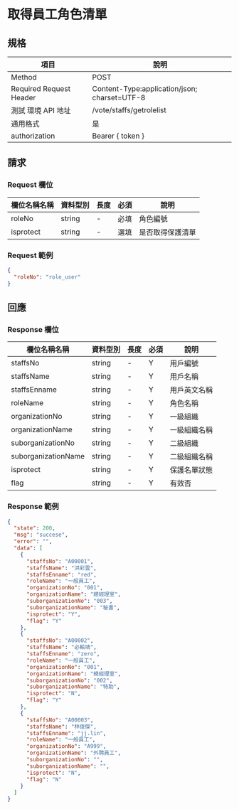# 取得員工角色清單

## 規格

| 項目                    | 說明                                         |
| ----------------------- | -------------------------------------------- |
| Method                  | POST                                         |
| Required Request Header | Content-Type:application/json; charset=UTF-8 |
| 測試 環境 API 地址      | /vote/staffs/getrolelist                     |
| 通用格式                | 是                                           |
| authorization           | Bearer { token }                             |

## 請求

### Request 欄位

| 欄位名稱名稱 | 資料型別 | 長度 | 必須 | 說明             |
| ------------ | -------- | ---- | ---- | ---------------- |
| roleNo       | string   | -    | 必填 | 角色編號         |
| isprotect    | string   | -    | 選填 | 是否取得保護清單 |

### Request 範例

```json
{
  "roleNo": "role_user"
}
```

## 回應

### Response 欄位

| 欄位名稱名稱        | 資料型別 | 長度 | 必須 | 說明         |
| ------------------- | -------- | ---- | ---- | ------------ |
| staffsNo            | string   | -    | Y    | 用戶編號     |
| staffsName          | string   | -    | Y    | 用戶名稱     |
| staffsEnname        | string   | -    | Y    | 用戶英文名稱 |
| roleName            | string   | -    | Y    | 角色名稱     |
| organizationNo      | string   | -    | Y    | 一級組織     |
| organizationName    | string   | -    | Y    | 一級組織名稱 |
| suborganizationNo   | string   | -    | Y    | 二級組織     |
| suborganizationName | string   | -    | Y    | 二級組織名稱 |
| isprotect           | string   | -    | Y    | 保護名單狀態 |
| flag                | string   | -    | Y    | 有效否       |

### Response 範例

```json
{
  "state": 200,
  "msg": "succese",
  "error": "",
  "data": [
    {
      "staffsNo": "A00001",
      "staffsName": "洪彩雲",
      "staffsEnname": "red",
      "roleName": "一般員工",
      "organizationNo": "001",
      "organizationName": "總經理室",
      "suborganizationNo": "003",
      "suborganizationName": "秘書",
      "isprotect": "Y",
      "flag": "Y"
    },
    {
      "staffsNo": "A00002",
      "staffsName": "必輸靖",
      "staffsEnname": "zero",
      "roleName": "一般員工",
      "organizationNo": "001",
      "organizationName": "總經理室",
      "suborganizationNo": "002",
      "suborganizationName": "特助",
      "isprotect": "N",
      "flag": "Y"
    },
    {
      "staffsNo": "A00003",
      "staffsName": "林俊傑",
      "staffsEnname": "jj.lin",
      "roleName": "一般員工",
      "organizationNo": "A999",
      "organizationName": "外聘員工",
      "suborganizationNo": "",
      "suborganizationName": "",
      "isprotect": "N",
      "flag": "N"
    }
  ]
}
```
